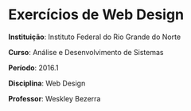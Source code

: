 # Exercícios de Web Design

**Instituição**: Instituto Federal do Rio Grande do Norte

**Curso**: Análise e Desenvolvimento de Sistemas

**Período**: 2016.1

**Disciplina**: Web Design

**Professor**: Weskley Bezerra
